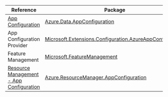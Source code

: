 | Reference | Package | Source |
|---|---|---|
|[App Configuration](data.appconfiguration-readme.md)|[Azure.Data.AppConfiguration](https://www.nuget.org/packages/Azure.Data.AppConfiguration)|[GitHub](https://github.com/Azure/azure-sdk-for-net/blob/main/sdk/appconfiguration/Azure.Data.AppConfiguration)|
|App Configuration Provider|[Microsoft.Extensions.Configuration.AzureAppConfiguration](https://www.nuget.org/packages/Microsoft.Extensions.Configuration.AzureAppConfiguration)|[GitHub](https://github.com/Azure/azure-sdk-for-net/blob/main/)|
|Feature Management|[Microsoft.FeatureManagement](https://www.nuget.org/packages/Microsoft.FeatureManagement)|[GitHub](https://github.com/Azure/azure-sdk-for-net/blob/main/)|
|[Resource Management - App Configuration](resourcemanager.appconfiguration-readme.md)|[Azure.ResourceManager.AppConfiguration](https://www.nuget.org/packages/Azure.ResourceManager.AppConfiguration)|[GitHub](https://github.com/Azure/azure-sdk-for-net/blob/main/sdk/appconfiguration/Azure.ResourceManager.AppConfiguration)|
